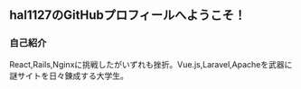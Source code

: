 ## hal1127のGitHubプロフィールへようこそ！

### 自己紹介
React,Rails,Nginxに挑戦したがいずれも挫折。Vue.js,Laravel,Apacheを武器に謎サイトを日々錬成する大学生。


